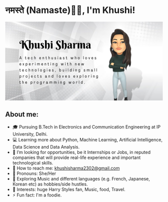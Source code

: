 # नमस्ते (Namaste)🙏🏻, I'm Khushi!

![grab-landing-page](https://github.com/khushisharma-official/khushisharma-official/blob/main/Banner2.png)

## About me: 

- 🎓 Pursuing B.Tech in Electronics and Communication Engineering at IP University, Delhi.
- 💻 Learning more about Python, Machine Learning, Artificial Intelligence, Data Science and Data Analysis.
- 🤔 I’m looking for opportunities, be it Internships or Jobs, in reputed companies that will provide real-life experience and important technological skills.
- 💬 How to reach me: khushisharma2302@gmail.com
- 👩 Pronouns: She/Her
- 🍂 Exploring Music and different languages (e.g. French, Japanese, Korean etc) as hobbies/side hustles.
- 🌻 Interests: huge Harry Styles fan, Music, food, Travel.
- ⚡ Fun fact: I'm a foodie.
